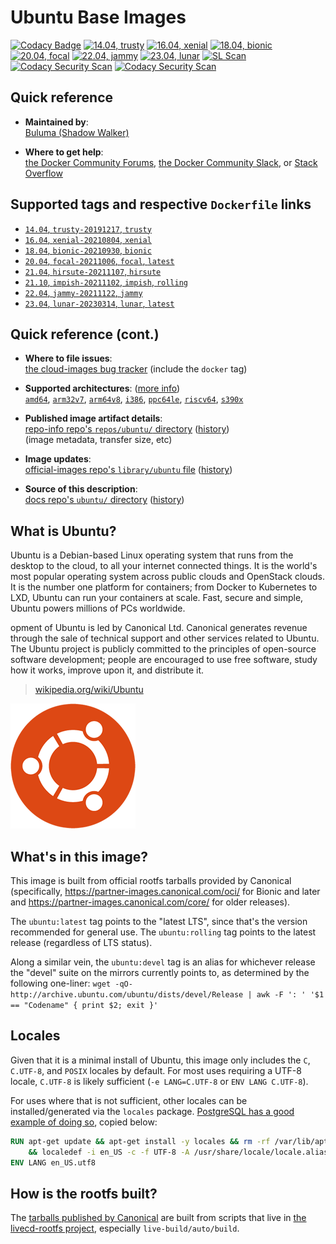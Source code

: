 # Ubuntu Base Images

[![Codacy Badge](https://api.codacy.com/project/badge/Grade/bced2d477fd8443b80ff528d1c0bc2d1)](https://app.codacy.com/gh/buluma/ubuntu?utm_source=github.com&utm_medium=referral&utm_content=buluma/ubuntu&utm_campaign=Badge_Grade_Settings)
[![14.04, trusty](https://github.com/buluma/ubuntu/actions/workflows/build-14.04.yml/badge.svg?branch=main)](https://github.com/buluma/ubuntu/actions/workflows/build-14.04.yml) [![16.04, xenial](https://github.com/buluma/ubuntu/actions/workflows/build-16.04.yml/badge.svg?branch=main)](https://github.com/buluma/ubuntu/actions/workflows/build-16.04.yml) [![18.04, bionic](https://github.com/buluma/ubuntu/actions/workflows/build-18.04.yml/badge.svg?branch=main)](https://github.com/buluma/ubuntu/actions/workflows/build-18.04.yml) [![20.04, focal](https://github.com/buluma/ubuntu/actions/workflows/build-20.04.yml/badge.svg?branch=main)](https://github.com/buluma/ubuntu/actions/workflows/build-20.04.yml) [![22.04, jammy](https://github.com/buluma/ubuntu/actions/workflows/build-22.04.yml/badge.svg?branch=main)](https://github.com/buluma/ubuntu/actions/workflows/build-22.04.yml) [![23.04, lunar](https://github.com/buluma/ubuntu/actions/workflows/build-23.04.yml/badge.svg?branch=main)](https://github.com/buluma/ubuntu/actions/workflows/build-23.04.yml) [![SL Scan](https://github.com/buluma/ubuntu/actions/workflows/shiftleft-analysis.yml/badge.svg?branch=main)](https://github.com/buluma/ubuntu/actions/workflows/shiftleft-analysis.yml) [![Codacy Security Scan](https://github.com/buluma/ubuntu/actions/workflows/codacy-analysis.yml/badge.svg?branch=main)](https://github.com/buluma/ubuntu/actions/workflows/codacy-analysis.yml) [![Codacy Security Scan](https://github.com/buluma/ubuntu/actions/workflows/codacy-analysis.yml/badge.svg?branch=main)](https://github.com/buluma/ubuntu/actions/workflows/codacy-analysis.yml)

## Quick reference

-	**Maintained by**:  
	[Buluma (Shadow Walker)](https://github.com/buluma/ubuntu)

-	**Where to get help**:  
	[the Docker Community Forums](https://forums.docker.com/), [the Docker Community Slack](https://dockr.ly/slack), or [Stack Overflow](https://stackoverflow.com/search?tab=newest&q=docker)

## Supported tags and respective `Dockerfile` links

-	[`14.04`, `trusty-20191217`, `trusty`](https://github.com/buluma/ubuntu/blob/main/ubuntu1404/Dockerfile)
-	[`16.04`, `xenial-20210804`, `xenial`](https://github.com/buluma/ubuntu/blob/main/ubuntu1604/Dockerfile)
-	[`18.04`, `bionic-20210930`, `bionic`](https://github.com/buluma/ubuntu/blob/main/ubuntu1804/Dockerfile)
-	[`20.04`, `focal-20211006`, `focal`, `latest`](https://github.com/buluma/ubuntu/blob/main/ubuntu2004/Dockerfile)
-	[`21.04`, `hirsute-20211107`, `hirsute`](https://github.com/buluma/ubuntu/blob/main/ubuntu2104/Dockerfile)
-	[`21.10`, `impish-20211102`, `impish`, `rolling`](https://github.com/buluma/ubuntu/blob/main/ubuntu2110/Dockerfile)
-	[`22.04`, `jammy-20211122`, `jammy`](https://github.com/buluma/ubuntu/blob/main/ubuntu2204/Dockerfile)
-	[`23.04`, `lunar-20230314`, `lunar`, `latest`](https://github.com/buluma/ubuntu/blob/main/ubuntu2304/Dockerfile)

## Quick reference (cont.)

-	**Where to file issues**:  
	[the cloud-images bug tracker](https://github.com/buluma/ubuntu/issues) (include the `docker` tag)

-	**Supported architectures**: ([more info](https://github.com/docker-library/official-images#architectures-other-than-amd64))  
	[`amd64`](https://hub.docker.com/r/amd64/ubuntu/), [`arm32v7`](https://hub.docker.com/r/arm32v7/ubuntu/), [`arm64v8`](https://hub.docker.com/r/arm64v8/ubuntu/), [`i386`](https://hub.docker.com/r/i386/ubuntu/), [`ppc64le`](https://hub.docker.com/r/ppc64le/ubuntu/), [`riscv64`](https://hub.docker.com/r/riscv64/ubuntu/), [`s390x`](https://hub.docker.com/r/s390x/ubuntu/)

-	**Published image artifact details**:  
	[repo-info repo's `repos/ubuntu/` directory](https://github.com/docker-library/repo-info/blob/master/repos/ubuntu) ([history](https://github.com/docker-library/repo-info/commits/master/repos/ubuntu))  
	(image metadata, transfer size, etc)

-	**Image updates**:  
	[official-images repo's `library/ubuntu` file](https://github.com/buluma/ubuntu) ([history](https://github.com/buluma/ubuntu/commits/main))

-	**Source of this description**:  
	[docs repo's `ubuntu/` directory](https://github.com/buluma/ubuntu/blob/main/README.md) ([history](https://github.com/buluma/ubuntu/commits/main/README.md))

## What is Ubuntu?

Ubuntu is a Debian-based Linux operating system that runs from the desktop to the cloud, to all your internet connected things. It is the world's most popular operating system across public clouds and OpenStack clouds. It is the number one platform for containers; from Docker to Kubernetes to LXD, Ubuntu can run your containers at scale. Fast, secure and simple, Ubuntu powers millions of PCs worldwide.



opment of Ubuntu is led by Canonical Ltd. Canonical generates revenue through the sale of technical support and other services related to Ubuntu. The Ubuntu project is publicly committed to the principles of open-source software development; people are encouraged to use free software, study how it works, improve upon it, and distribute it.

> [wikipedia.org/wiki/Ubuntu](https://en.wikipedia.org/wiki/Ubuntu)

![logo](https://raw.githubusercontent.com/docker-library/docs/01c12653951b2fe592c1f93a13b4e289ada0e3a1/ubuntu/logo.png)

## What's in this image?

This image is built from official rootfs tarballs provided by Canonical (specifically, https://partner-images.canonical.com/oci/ for Bionic and later and https://partner-images.canonical.com/core/ for older releases).

The `ubuntu:latest` tag points to the "latest LTS", since that's the version recommended for general use. The `ubuntu:rolling` tag points to the latest release (regardless of LTS status).

Along a similar vein, the `ubuntu:devel` tag is an alias for whichever release the "devel" suite on the mirrors currently points to, as determined by the following one-liner: `wget -qO- http://archive.ubuntu.com/ubuntu/dists/devel/Release | awk -F ': ' '$1 == "Codename" { print $2; exit }'`

## Locales

Given that it is a minimal install of Ubuntu, this image only includes the `C`, `C.UTF-8`, and `POSIX` locales by default. For most uses requiring a UTF-8 locale, `C.UTF-8` is likely sufficient (`-e LANG=C.UTF-8` or `ENV LANG C.UTF-8`).

For uses where that is not sufficient, other locales can be installed/generated via the `locales` package. [PostgreSQL has a good example of doing so](https://github.com/docker-library/postgres/blob/69bc540ecfffecce72d49fa7e4a46680350037f9/9.6/Dockerfile#L21-L24), copied below:

```dockerfile
RUN apt-get update && apt-get install -y locales && rm -rf /var/lib/apt/lists/* \
	&& localedef -i en_US -c -f UTF-8 -A /usr/share/locale/locale.alias en_US.UTF-8
ENV LANG en_US.utf8
```

## How is the rootfs built?

The [tarballs published by Canonical](https://partner-images.canonical.com/oci/) are built from scripts that live in [the livecd-rootfs project](https://code.launchpad.net/~ubuntu-core-dev/livecd-rootfs/+git/livecd-rootfs/+ref/ubuntu/master), especially `live-build/auto/build`.
